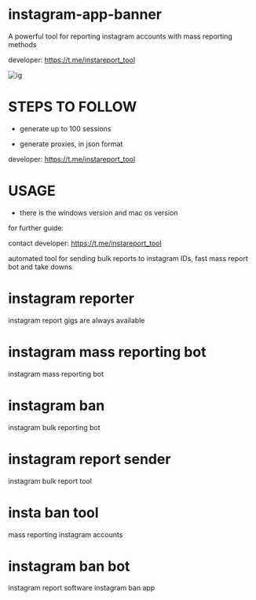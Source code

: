 # instagram-app-banner

A powerful tool for reporting instagram accounts with mass reporting methods

developer: https://t.me/instareport_tool

![ig](https://github.com/user-attachments/assets/61f35f12-e892-429f-9fb7-d5138defa0f2)


# STEPS TO FOLLOW
- generate up to 100 sessions

- generate proxies, in json format
  
developer: https://t.me/instareport_tool

# USAGE
- there is the windows version and mac os version

for further guide:

contact developer: https://t.me/instareport_tool

automated tool for sending bulk reports to instagram IDs, fast mass report bot and take downs

# instagram reporter
instagram report gigs are always available
# instagram mass reporting bot
instagram mass reporting bot
# instagram ban
instagram bulk reporting bot
# instagram report sender
instagram bulk report tool
# insta ban tool
mass reporting instagram accounts
# instagram ban bot
instagram report software
instagram ban app
